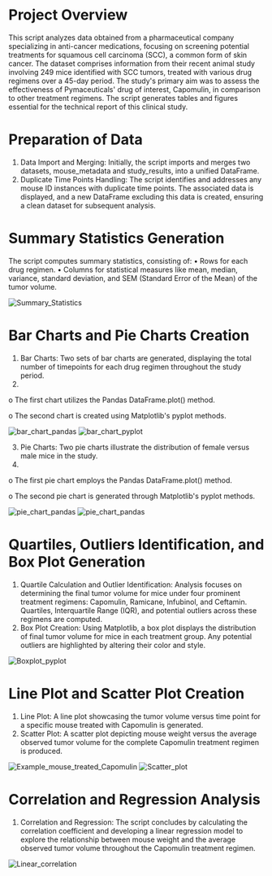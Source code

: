 # Project Overview
This script analyzes data obtained from a pharmaceutical company specializing in anti-cancer medications, focusing on screening potential treatments for squamous cell carcinoma (SCC), a common form of skin cancer. The dataset comprises information from their recent animal study involving 249 mice identified with SCC tumors, treated with various drug regimens over a 45-day period. The study's primary aim was to assess the effectiveness of Pymaceuticals' drug of interest, Capomulin, in comparison to other treatment regimens. The script generates tables and figures essential for the technical report of this clinical study.

# Preparation of Data
1.	Data Import and Merging: Initially, the script imports and merges two datasets, mouse_metadata and study_results, into a unified DataFrame.
2.	Duplicate Time Points Handling: The script identifies and addresses any mouse ID instances with duplicate time points. The associated data is displayed, and a new DataFrame excluding this data is created, ensuring a clean dataset for subsequent analysis.

# Summary Statistics Generation
The script computes summary statistics, consisting of:
•	Rows for each drug regimen.
•	Columns for statistical measures like mean, median, variance, standard deviation, and SEM (Standard Error of the Mean) of the tumor volume.

![Summary_Statistics](https://github.com/MarcoN16/Data_Visualization_challenge/assets/150491559/69f305b1-6e1b-4e04-9937-4c443bbf393d)

# Bar Charts and Pie Charts Creation
1.	Bar Charts: Two sets of bar charts are generated, displaying the total number of timepoints for each drug regimen throughout the study period.
2.	
o	The first chart utilizes the Pandas DataFrame.plot() method.

o	The second chart is created using Matplotlib's pyplot methods.

![bar_chart_pandas](https://github.com/MarcoN16/Data_Visualization_challenge/assets/150491559/153f968f-d9ce-45d0-a2c7-599dca9dcfb3)
![bar_chart_pyplot](https://github.com/MarcoN16/Data_Visualization_challenge/assets/150491559/b5762b88-dd09-4f3d-8a93-4437cdb263e2)

3.	Pie Charts: Two pie charts illustrate the distribution of female versus male mice in the study.
4.	
o	The first pie chart employs the Pandas DataFrame.plot() method.

o	The second pie chart is generated through Matplotlib's pyplot methods.

![pie_chart_pandas](https://github.com/MarcoN16/Data_Visualization_challenge/assets/150491559/092ce00f-f334-4c24-b52a-e4c9d267eea4)
![pie_chart_pandas](https://github.com/MarcoN16/Data_Visualization_challenge/assets/150491559/aa4f843b-1d9f-4454-93f0-6fd2403e0528)


# Quartiles, Outliers Identification, and Box Plot Generation
1.	Quartile Calculation and Outlier Identification: Analysis focuses on determining the final tumor volume for mice under four prominent treatment regimens: Capomulin, Ramicane, Infubinol, and Ceftamin. Quartiles, Interquartile Range (IQR), and potential outliers across these regimens are computed.
2.	Box Plot Creation: Using Matplotlib, a box plot displays the distribution of final tumor volume for mice in each treatment group. Any potential outliers are highlighted by altering their color and style.
   
![Boxplot_pyplot](https://github.com/MarcoN16/Data_Visualization_challenge/assets/150491559/d38b5eb3-6034-4527-83f6-928a76372b85)


# Line Plot and Scatter Plot Creation
1.	Line Plot: A line plot showcasing the tumor volume versus time point for a specific mouse treated with Capomulin is generated.
2.	Scatter Plot: A scatter plot depicting mouse weight versus the average observed tumor volume for the complete Capomulin treatment regimen is produced.

![Example_mouse_treated_Capomulin](https://github.com/MarcoN16/Data_Visualization_challenge/assets/150491559/b991b9be-46e3-4803-88da-67e8ff9e4b24)
![Scatter_plot](https://github.com/MarcoN16/Data_Visualization_challenge/assets/150491559/d6c2f431-a747-4c8b-9fe6-b03e20f39b40)

 
# Correlation and Regression Analysis
1.	Correlation and Regression: The script concludes by calculating the correlation coefficient and developing a linear regression model to explore the relationship between mouse weight and the average observed tumor volume throughout the Capomulin treatment regimen.
   
![Linear_correlation](https://github.com/MarcoN16/Data_Visualization_challenge/assets/150491559/b411fe80-43e8-417c-bf62-80931e849566)

